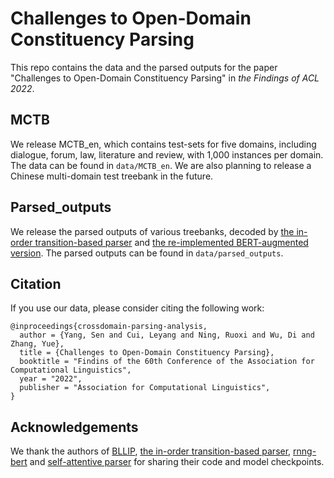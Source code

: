 # Challenges to Open-Domain Constituency Parsing

This repo contains the data and the parsed outputs for the paper "Challenges to Open-Domain Constituency Parsing" in *the Findings of ACL 2022*.

## MCTB
We release MCTB_en, which contains test-sets for five domains, including dialogue, forum, law, literature and review, with 1,000 instances per domain. 
The data can be found in `data/MCTB_en`. 
We are also planning to release a Chinese multi-domain test treebank in the future. 


## Parsed_outputs
We release the parsed outputs of various treebanks, decoded by [the in-order transition-based parser](https://github.com/LeonCrashCode/InOrderParser) and [the re-implemented BERT-augmented version](https://github.com/dpfried/rnng-bert).
The parsed outputs can be found in `data/parsed_outputs`.

## Citation
If you use our data, please consider citing the following work:
```
@inproceedings{crossdomain-parsing-analysis,
  author = {Yang, Sen and Cui, Leyang and Ning, Ruoxi and Wu, Di and Zhang, Yue},
  title = {Challenges to Open-Domain Constituency Parsing},
  booktitle = "Findins of the 60th Conference of the Association for Computational Linguistics",
  year = "2022",
  publisher = "Association for Computational Linguistics",
} 
```

## Acknowledgements
We thank the authors of [BLLIP](https://github.com/BLLIP/bllip-parser), [the in-order transition-based parser](https://github.com/LeonCrashCode/InOrderParser), [rnng-bert](https://github.com/dpfried/rnng-bert) and [self-attentive parser](https://github.com/nikitakit/self-attentive-parser) for sharing their code and model checkpoints. 
